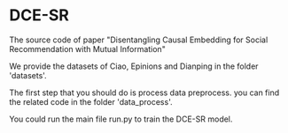 # DCE-SR
The source code of paper "Disentangling Causal Embedding for Social Recommendation with Mutual Information"

We provide the datasets of Ciao, Epinions and Dianping in the folder 'datasets'.

The first step that you should do is process data preprocess.
you can find the related code in the folder 'data_process'.

You could run the main file run.py to train the DCE-SR model.
